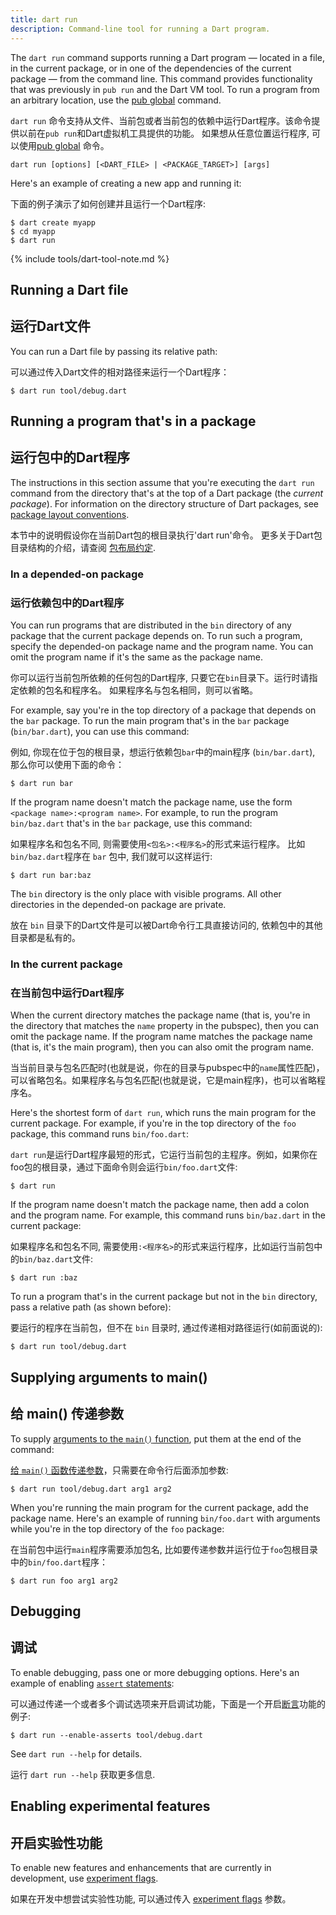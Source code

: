 ```yaml
---
title: dart run
description: Command-line tool for running a Dart program.
---
```


The `dart run` command supports running a Dart program —
located in a file, in the current package, or in one of
the dependencies of the current package — from the command line.
This command provides functionality that was previously in `pub run`
and the Dart VM tool.
To run a program from an arbitrary location,
use the [pub global](/tools/pub/cmd/pub-global) command.

`dart run` 命令支持从文件、当前包或者当前包的依赖中运行Dart程序。该命令提供以前在`pub run`和Dart虚拟机工具提供的功能。
如果想从任意位置运行程序, 可以使用[pub global](/tools/pub/cmd/pub-global) 命令。

```
dart run [options] [<DART_FILE> | <PACKAGE_TARGET>] [args]
```

Here's an example of creating a new app and running it:

下面的例子演示了如何创建并且运行一个Dart程序:

```terminal
$ dart create myapp
$ cd myapp
$ dart run
```

{% include tools/dart-tool-note.md %}

## Running a Dart file

## 运行Dart文件

You can run a Dart file by passing its relative path:

可以通过传入Dart文件的相对路径来运行一个Dart程序：

```terminal
$ dart run tool/debug.dart
```

## Running a program that's in a package

## 运行包中的Dart程序

The instructions in this section assume that
you're executing the `dart run` command
from the directory that's at the top of a Dart package
(the _current package_).
For information on the directory structure of Dart packages, see
[package layout conventions](/guides/libraries/create-library-packages).

本节中的说明假设你在当前Dart包的根目录执行'dart run'命令。
更多关于Dart包目录结构的介绍，请查阅
[包布局约定](/guides/libraries/create-library-packages).

### In a depended-on package

### 运行依赖包中的Dart程序

You can run programs that are
distributed in the `bin` directory of any package
that the current package depends on.
To run such a program,
specify the depended-on package name and the program name.
You can omit the program name if it's the same as the package name.

你可以运行当前包所依赖的任何包的Dart程序, 只要它在`bin`目录下。运行时请指定依赖的包名和程序名。
如果程序名与包名相同，则可以省略。

For example, say you're in the top directory of a package
that depends on the `bar` package.
To run the main program that's in the `bar` package (`bin/bar.dart`),
you can use this command:

例如, 你现在位于包的根目录，想运行依赖包`bar`中的main程序 (`bin/bar.dart`), 那么你可以使用下面的命令：

```terminal
$ dart run bar
```

If the program name doesn't match the package name,
use the form `<package name>:<program name>`. For example,
to run the program `bin/baz.dart` that's in the `bar` package,
use this command:

如果程序名和包名不同, 则需要使用`<包名>:<程序名>`的形式来运行程序。
比如 `bin/baz.dart`程序在 `bar` 包中, 我们就可以这样运行:

```terminal
$ dart run bar:baz
```

The `bin` directory is the only place with visible programs.
All other directories in the depended-on package are private.

放在 `bin` 目录下的Dart文件是可以被Dart命令行工具直接访问的, 依赖包中的其他目录都是私有的。

### In the current package

### 在当前包中运行Dart程序

When the current directory matches the package name
(that is, you're in the directory that matches
the `name` property in the pubspec),
then you can omit the package name.
If the program name matches the package name
(that is, it's the main program),
then you can also omit the program name.

当当前目录与包名匹配时(也就是说，你在的目录与pubspec中的`name`属性匹配)，可以省略包名。如果程序名与包名匹配(也就是说，它是main程序)，也可以省略程序名。

Here's the shortest form of `dart run`,
which runs the main program for the current package.
For example, if you're in the top directory of the `foo` package,
this command runs `bin/foo.dart`:

`dart run`是运行Dart程序最短的形式，它运行当前包的主程序。例如，如果你在foo包的根目录，通过下面命令则会运行`bin/foo.dart`文件:

```terminal
$ dart run
```

If the program name doesn't match the package name,
then add a colon and the program name.
For example, this command runs `bin/baz.dart` in the current package:

如果程序名和包名不同, 需要使用`:<程序名>`的形式来运行程序，比如运行当前包中的`bin/baz.dart`文件:

```terminal
$ dart run :baz
```

To run a program that's in the current package but not in the `bin` directory,
pass a relative path (as shown before):

要运行的程序在当前包，但不在 `bin` 目录时, 通过传递相对路径运行(如前面说的):

```terminal
$ dart run tool/debug.dart
```

## Supplying arguments to main()

## 给 main() 传递参数

To supply [arguments to the `main()` function][args],
put them at the end of the command:

[给 `main()` 函数传递参数][args]，只需要在命令行后面添加参数:

```terminal
$ dart run tool/debug.dart arg1 arg2
```

When you're running the main program for the current package,
add the package name.
Here's an example of running `bin/foo.dart` with arguments
while you're in the top directory of the `foo` package:

在当前包中运行`main`程序需要添加包名, 比如要传递参数并运行位于`foo`包根目录中的`bin/foo.dart`程序：

```terminal
$ dart run foo arg1 arg2
```

[args]: /guides/language/language-tour#the-main-function

## Debugging

## 调试

To enable debugging, pass one or more debugging options.
Here's an example of enabling [`assert` statements][assert]:

可以通过传递一个或者多个调试选项来开启调试功能，下面是一个开启[断言][assert]功能的例子:

```terminal
$ dart run --enable-asserts tool/debug.dart
```

See `dart run --help` for details.

运行 `dart run --help` 获取更多信息.

[assert]: /guides/language/language-tour#assert

## Enabling experimental features

## 开启实验性功能

To enable new features and enhancements that are currently in development,
use [experiment flags](/tools/experiment-flags).

如果在开发中想尝试实验性功能, 可以通过传入 [experiment flags](/tools/experiment-flags) 参数。
